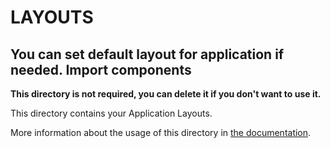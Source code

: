 # LAYOUTS

## You can set default layout for application if needed. Import components

**This directory is not required, you can delete it if you don't want to use it.**

This directory contains your Application Layouts.

More information about the usage of this directory in [the documentation](https://nuxtjs.org/guide/views#layouts).
